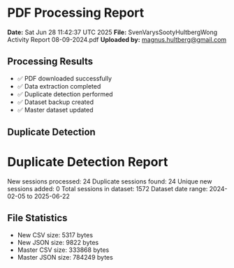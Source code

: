 # PDF Processing Report

**Date:** Sat Jun 28 11:42:37 UTC 2025
**File:** SvenVarysSootyHultbergWong Activity Report 08-09-2024.pdf
**Uploaded by:** magnus.hultberg@gmail.com

## Processing Results
- ✅ PDF downloaded successfully
- ✅ Data extraction completed
- ✅ Duplicate detection performed
- ✅ Dataset backup created
- ✅ Master dataset updated

## Duplicate Detection
Duplicate Detection Report
========================
New sessions processed: 24
Duplicate sessions found: 24
Unique new sessions added: 0
Total sessions in dataset: 1572
Dataset date range: 2024-02-05 to 2025-06-22

## File Statistics
- New CSV size: 5317 bytes
- New JSON size: 9822 bytes
- Master CSV size: 333868 bytes
- Master JSON size: 784249 bytes

